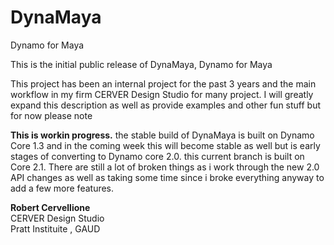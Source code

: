 # DynaMaya
Dynamo for Maya

This is the initial public release of DynaMaya, Dynamo for Maya

This project has been an internal project for the past 3 years and the main workflow in my firm CERVER Design Studio for many project. 
I will greatly expand this description as well as provide examples and other fun stuff but for now please note

<b>This is workin progress.</b>  the stable build of DynaMaya is built on Dynamo Core 1.3 and in the coming week this will become stable as well but is early stages of converting to Dynamo core 2.0. this current branch is built on Core 2.1. There are still a lot of broken things as i work through the new 2.0 API changes as well as taking some time since i broke everything anyway to add a few more features. 


<b>Robert Cervellione</b><br>
CERVER Design Studio<br>
Pratt Instituite , GAUD
